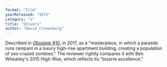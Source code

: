 ```yaml
---
format: "film"
yearReleased: "1975"
category: "s"
title: "Shivers"
author: "David Cronenberg"
---
```

Described in <a href="http://obsolete-press.com/wp-content/uploads/2017/02/obso10finalwatermarksample.pdf"> <i>Obsolete</i> #10</a>, in 2017, as a "masterpiece, in which a parasite runs  rampant in a luxury high-rise apartment building, creating a population of  sex-crazed zombies." The reviewer rightly compares it with Ben Wheatley's 2015 High-Rise, which reflects its "bizarre excellence."
 